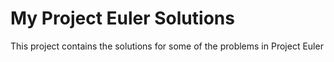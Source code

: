 # My Project Euler Solutions
This project contains the solutions for some of the problems in Project Euler
